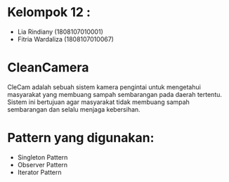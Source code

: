 # Kelompok 12 :
- Lia Rindiany (1808107010001)
- Fitria Wardaliza (1808107010067)

# CleanCamera
CleCam adalah sebuah sistem kamera pengintai untuk mengetahui masyarakat yang membuang sampah sembarangan pada daerah tertentu. Sistem ini bertujuan agar masyarakat tidak membuang sampah sembarangan dan selalu menjaga kebersihan. 

# Pattern yang digunakan:
- Singleton Pattern
- Observer Pattern
- Iterator Pattern
